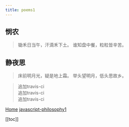 ```yaml
---
title: poems1
---
```


## 悯农
> 锄禾日当午，汗滴禾下土。
> 谁知盘中餐，粒粒皆辛苦。


## 静夜思
> 床前明月光，疑是地上霜。
> 举头望明月，低头思故乡。



> 追加travis-ci</br>
> 追加travis-ci<br/>
> 追加travis-ci<br/>

[Home](/)
[javascript-philosophy1](../javascript/philosophy1.md)
<br/>

[[toc]]